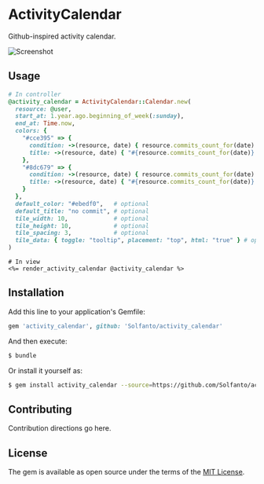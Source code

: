 # ActivityCalendar
Github-inspired activity calendar.

![Screenshot](https://raw.github.com/Solfanto/activity_calendar/master/Screenshot.png)

## Usage
```ruby
# In controller
@activity_calendar = ActivityCalendar::Calendar.new(
  resource: @user,
  start_at: 1.year.ago.beginning_of_week(:sunday),
  end_at: Time.now,
  colors: {
    "#cce395" => {
      condition: ->(resource, date) { resource.commits_count_for(date).between?(1, 99) },
      title: ->(resource, date) { "#{resource.commits_count_for(date)} commits" }
    },
    "#8dc679" => {
      condition: ->(resource, date) { resource.commits_count_for(date) >= 100 },
      title: ->(resource, date) { "#{resource.commits_count_for(date)} commits" }
    }
  },
  default_color: "#ebedf0",   # optional
  default_title: "no commit", # optional
  tile_width: 10,             # optional
  tile_height: 10,            # optional
  tile_spacing: 3,            # optional
  tile_data: { toggle: "tooltip", placement: "top", html: "true" } # optional, compatible with Bootstrap by default
)
```

```erb
# In view
<%= render_activity_calendar @activity_calendar %>
```

## Installation
Add this line to your application's Gemfile:

```ruby
gem 'activity_calendar', github: 'Solfanto/activity_calendar'
```

And then execute:
```bash
$ bundle
```

Or install it yourself as:
```bash
$ gem install activity_calendar --source=https://github.com/Solfanto/activity_calendar.git
```

## Contributing
Contribution directions go here.

## License
The gem is available as open source under the terms of the [MIT License](https://opensource.org/licenses/MIT).
